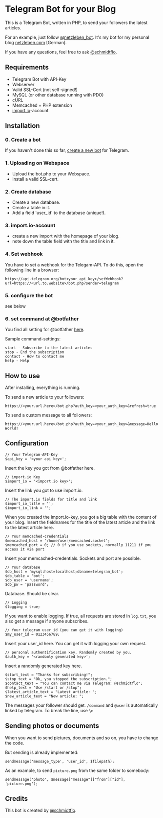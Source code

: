 

# Telegram Bot for your Blog

This is a Telegram Bot, written in PHP, to send your followers the latest articles.

For an example, just follow [@netzleben_bot](https://telegram.me/netzleben_bot). It's my bot for my personal blog [netzleben.com](http://netzleben.com) [German].

If you have any questions, feel free to ask [@schmidtflo](https://telegram.me/schmidtflo).

## Requirements
- Telegram Bot with API-Key
- Webserver
- Valid SSL-Cert (not self-signed!)
- MySQL (or other database running with PDO)
- cURL
- Memcached + PHP extension
- [import.io](http://import.io)-account

## Installation
### 0. Create a bot
If you haven't done this so far, [create a new bot](https://core.telegram.org/bots#create-a-new-bot) for Telegram.

### 1. Uploading on Webspace
- Upload the bot.php to your Webspace. 
- Install a valid SSL-cert. 

### 2. Create database
- Create a new database. 
- Create a table in it. 
- Add a field 'user_id' to the database (unique!).

### 3. import.io-account
- create a new import with the homepage of your blog.
- note down the table field with the title and link in it.

### 4. Set webhook
You have to set a webhook for the Telegam-API. To do this, open the following line in a browser:

`https://api.telegram.org/bot<your_api_key>/setWebhook?url=https://<url.to.website>/bot.php?sender=telegram`

### 5. configure the bot
 see below
### 6. set command at @botfather
You find all setting for @botfather [here](https://core.telegram.org/bots#edit-settings).

Sample command-settings:

    start - Subscribe to the latest articles
    stop - End the subscription
    contact - How to contact me
    help - Help

## How to use

After installing, everything is running.

To send a new article to your followers: 

`https://<your.url.here>/bot.php?auth_key=<your_auth_key>&refresh=true`

To send a custom message to all followers:

`https://<your.url.here>/bot.php?auth_key=<your_auth_key>&message=Hello World!`

## Configuration

    // Your Telegram-API-Key
    $api_key = '<your api key>';
    
Insert the key you got from @botfather here.    
    
    // import.io Key
    $import_io = '<import.io key>';

Insert the link you got to use import.io.

    // The import.io fields for title and link
    $import_io_title = '';
    $import_io_link = '';

When you created the import.io-key, you got a big table with the content of your blog. Insert the fieldnames for the title of the latest article and the link to the latest article here.
    
    // Your memcached-credentials
    $memcached_host = '/home/user/memcached.socket';
    $memcached_port = 0; // 0 if you use sockets, normally 11211 if you access it via port
    
Insert your memcached-credentials. Sockets and port are possible.
    
    // Your database
    $db_host = 'mysql:host=localhost;dbname=telegram_bot';
    $db_table = 'bot';
    $db_user = 'username';
    $db_pw = 'password';

Database. Should be clear.
    
    // Logging
    $logging = true;
    
If you want to enable logging. If true, all requests are stored in `log.txt`, you also get a message if anyone subscribes.
    
    // Your telegram user_id (you can get it with logging)
    $my_user_id = 0123456789;

Insert your user_id here. You can get it with logging your own request.
    
    
    // personal authentification key. Randomly created by you.
    $auth_key = '<randomly generated key>';

Insert a randomly generated key here.
    
    
    $start_text = "Thanks for subscribing!";
    $stop_text = "Ok, you stopped the subscription.";
    $contact_text = "You can contact me via Telegram: @schmidtflo";
    $help_text = "Use /start or /stop";
    $latest_article_text = "Latest article: ";
    $new_article_text = "New article: ";

The messages your follower should get. `/command` and `@user` is automatically linked by telegram. To break the line, use `\n`


## Sending photos or documents

When you want to send pictures, documents and so on, you have to change the code.

But sending is already implemented:

`sendmessage('message_type', 'user_id', $filepath);`

As an example, to send `picture.png` from the same folder to somebody:

`sendmessage('photo', $message["message"]["from"]["id"], 'picture.png');` 

## Credits
This bot is created by [@schmidtflo](https://telegram.me/schmidtflo).
